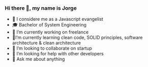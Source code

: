 ### Hi there 👋, my name is Jorge
- 🕌 I considere me as a Javascript evangelist
- 🎓 Bachelor of System Engineering
- 🔭 I’m currently working on freelance
- 🌱I’m currently learning clean code, SOLID principles, software architecture & clean architecture
- 👯 I’m looking to collaborate on startup
- 🤔 I’m looking for help with other developers
- 💬 Ask me about anything
